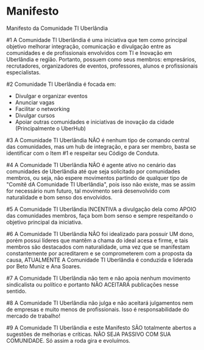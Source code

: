 # Manifesto
Manifesto da Comunidade TI Uberlândia

#1 A Comunidade TI Uberlândia é uma iniciativa que tem como principal objetivo melhorar integração, comunicação e divulgação entre as comunidades e de profissionais envolvidos com TI e Inovação em Uberlândia e região. Portanto, possuem como seus membros: empresários, recrutadores, organizadores de eventos, professores, alunos e profissionais especialistas.

#2 Comunidade TI Uberlândia é focada em:
- Divulgar e organizar eventos
- Anunciar vagas
- Facilitar o networking
- Divulgar cursos
- Apoiar outras comunidades e iniciativas de inovação da cidade (Principalmente o UberHub)

#3 A Comunidade TI Uberlândia NÃO é nenhum tipo de comando central das comunidades, mas um hub de integração, e para ser membro, basta se identificar com o Item #1 e respeitar seu Código de Conduta.

#4 A Comunidade TI Uberlândia NÃO é agente ativo no cenário das comunidades de Uberlândia até que seja solicitado por comunidades membros, ou seja, não espere movimentos partindo de qualquer tipo de "Comitê dA Comunidade TI Uberlândia", pois isso não existe, mas se assim for necessário num futuro, tal movimento será desenvolvido com naturalidade e bom senso dos envolvidos.

#5 A Comunidade TI Uberlândia INCENTIVA a divulgação dela como APOIO das comunidades membros, faça bom bom senso e sempre respeitando o objetivo principal da iniciativa.

#6 A Comunidade TI Uberlândia NÃO foi idealizado para possuir UM dono, porém possui líderes que mantêm a chama do ideal acesa e firme, e tais membros são destacados com naturalidade, uma vez que se manifestam constantemente por acreditarem e se comprometerem com a proposta da causa, ATUALMENTE A Comunidade TI Uberlândia é conduzida e liderada por Beto Muniz e Ana Soares.

#7 A Comunidade TI Uberlândia não tem e não apoia nenhum movimento sindicalista ou político e portanto NÃO ACEITARÁ publicações nesse sentido.

#8 A Comunidade TI Uberlândia não julga e não aceitará julgamentos nem de empresas e muito menos de profissionais. Isso é responsabilidade do mercado de trabalho!

#9 A Comunidade TI Uberlândia e este Manifesto SÃO totalmente abertos a sugestões de melhorias e críticas. NÃO SEJA PASSIVO COM SUA COMUNIDADE. Só assim a roda gira e evoluímos.


